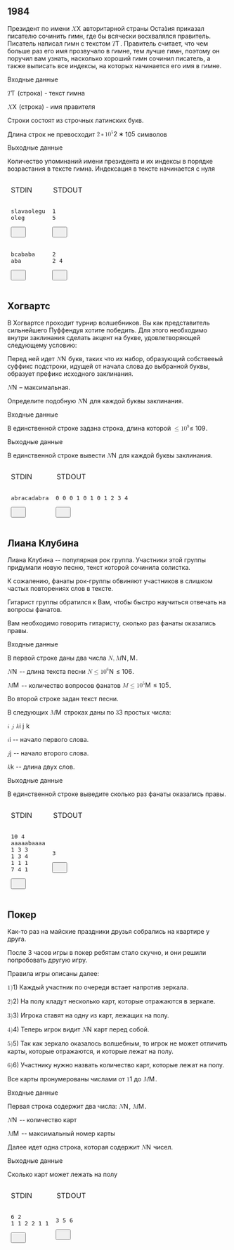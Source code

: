 <div class="task-content"><h2>1984</h2><div class="task-text-block"><p>Президент по имени <span class="math math-inline"><span class="katex"><span class="katex-mathml"><math xmlns="http://www.w3.org/1998/Math/MathML"><semantics><mrow><mi>X</mi></mrow><annotation encoding="application/x-tex">X</annotation></semantics></math></span><span class="katex-html" aria-hidden="true"><span class="base"><span class="strut" style="height: 0.6833em;"></span><span class="mord mathnormal" style="margin-right: 0.07847em;">X</span></span></span></span></span> авторитарной страны Оста́зия приказал писателю сочинить гимн, где бы всячески восхвалялся правитель. Писатель написал гимн с текстом <span class="math math-inline"><span class="katex"><span class="katex-mathml"><math xmlns="http://www.w3.org/1998/Math/MathML"><semantics><mrow><mi>T</mi></mrow><annotation encoding="application/x-tex">T</annotation></semantics></math></span><span class="katex-html" aria-hidden="true"><span class="base"><span class="strut" style="height: 0.6833em;"></span><span class="mord mathnormal" style="margin-right: 0.13889em;">T</span></span></span></span></span>. Правитель считает, что чем больше раз его имя прозвучало в гимне, тем лучше гимн, поэтому он поручил вам узнать, насколько хороший гимн сочинил писатель, а также выписать все индексы, на которых начинается его имя в гимне.</p></div><div class="task-text-block"><p class="task-category-header">Входные данные</p><p><span class="math math-inline"><span class="katex"><span class="katex-mathml"><math xmlns="http://www.w3.org/1998/Math/MathML"><semantics><mrow><mi>T</mi></mrow><annotation encoding="application/x-tex">T</annotation></semantics></math></span><span class="katex-html" aria-hidden="true"><span class="base"><span class="strut" style="height: 0.6833em;"></span><span class="mord mathnormal" style="margin-right: 0.13889em;">T</span></span></span></span></span> (строка) - текст гимна</p>
<p><span class="math math-inline"><span class="katex"><span class="katex-mathml"><math xmlns="http://www.w3.org/1998/Math/MathML"><semantics><mrow><mi>X</mi></mrow><annotation encoding="application/x-tex">X</annotation></semantics></math></span><span class="katex-html" aria-hidden="true"><span class="base"><span class="strut" style="height: 0.6833em;"></span><span class="mord mathnormal" style="margin-right: 0.07847em;">X</span></span></span></span></span> (строка) - имя правителя</p>
<p>Строки состоят из строчных латинских букв.</p>
<p>Длина строк не превосходит <span class="math math-inline"><span class="katex"><span class="katex-mathml"><math xmlns="http://www.w3.org/1998/Math/MathML"><semantics><mrow><mn>2</mn><mo>∗</mo><mn>1</mn><msup><mn>0</mn><mn>5</mn></msup></mrow><annotation encoding="application/x-tex">2*10^5</annotation></semantics></math></span><span class="katex-html" aria-hidden="true"><span class="base"><span class="strut" style="height: 0.6444em;"></span><span class="mord">2</span><span class="mspace" style="margin-right: 0.2222em;"></span><span class="mbin">∗</span><span class="mspace" style="margin-right: 0.2222em;"></span></span><span class="base"><span class="strut" style="height: 0.8141em;"></span><span class="mord">1</span><span class="mord"><span class="mord">0</span><span class="msupsub"><span class="vlist-t"><span class="vlist-r"><span class="vlist" style="height: 0.8141em;"><span style="top: -3.063em; margin-right: 0.05em;"><span class="pstrut" style="height: 2.7em;"></span><span class="sizing reset-size6 size3 mtight"><span class="mord mtight">5</span></span></span></span></span></span></span></span></span></span></span></span> символов</p></div><div class="task-text-block"><p class="task-category-header">Выходные данные</p><p>Количество упоминаний имени президента и их индексы в порядке возрастания в тексте гимна. Индексация в тексте начинается с нуля</p></div><div class="task-text-block"><table cellspacing="0" style="border-collapse: separate; border-spacing: 0px 12px;"><tbody><tr class="subtask-header"><td>STDIN</td><td style="padding-left: 10px;">STDOUT</td></tr><tr class="samples-item"><td class="sample-cell-scrollable"><div><pre>slavaolegu
oleg</pre><button class="samples-copy-button"><svg width="18" height="18" viewBox="0 0 18 18" fill="none" xmlns="http://www.w3.org/2000/svg"><path fill-rule="evenodd" clip-rule="evenodd" d="M2.6998 12.5998L2.80476 12.5937C3.21794 12.5458 3.54576 12.2179 3.59375 11.8048L3.5998 11.6998V3.5998H11.6998L11.8048 3.59375C12.2524 3.54176 12.5998 3.16136 12.5998 2.6998C12.5998 2.23825 12.2524 1.85785 11.8048 1.80586L11.6998 1.7998H2.6998L2.59485 1.80586C2.18167 1.85385 1.85385 2.18167 1.80586 2.59485L1.7998 2.6998V11.6998L1.80586 11.8048C1.85385 12.2179 2.18167 12.5458 2.59485 12.5937L2.6998 12.5998ZM15.2998 16.1998L15.4048 16.1937C15.8179 16.1458 16.1458 15.8179 16.1937 15.4048L16.1998 15.2998V6.2998L16.1937 6.19485C16.1498 5.8161 15.8706 5.50908 15.5062 5.42357L15.4048 5.40586L15.2998 5.3998H6.2998L6.19485 5.40586C5.78167 5.45385 5.45385 5.78167 5.40586 6.19485L5.3998 6.2998V15.2998L5.40586 15.4048C5.44985 15.7835 5.72898 16.0905 6.09344 16.176L6.19485 16.1937L6.2998 16.1998H15.2998ZM7.1998 7.1998V14.3998H14.3998V7.1998H7.1998Z"></path></svg></button></div></td><td class="sample-cell-scrollable"><div><pre>1
5</pre><button class="samples-copy-button"><svg width="18" height="18" viewBox="0 0 18 18" fill="none" xmlns="http://www.w3.org/2000/svg"><path fill-rule="evenodd" clip-rule="evenodd" d="M2.6998 12.5998L2.80476 12.5937C3.21794 12.5458 3.54576 12.2179 3.59375 11.8048L3.5998 11.6998V3.5998H11.6998L11.8048 3.59375C12.2524 3.54176 12.5998 3.16136 12.5998 2.6998C12.5998 2.23825 12.2524 1.85785 11.8048 1.80586L11.6998 1.7998H2.6998L2.59485 1.80586C2.18167 1.85385 1.85385 2.18167 1.80586 2.59485L1.7998 2.6998V11.6998L1.80586 11.8048C1.85385 12.2179 2.18167 12.5458 2.59485 12.5937L2.6998 12.5998ZM15.2998 16.1998L15.4048 16.1937C15.8179 16.1458 16.1458 15.8179 16.1937 15.4048L16.1998 15.2998V6.2998L16.1937 6.19485C16.1498 5.8161 15.8706 5.50908 15.5062 5.42357L15.4048 5.40586L15.2998 5.3998H6.2998L6.19485 5.40586C5.78167 5.45385 5.45385 5.78167 5.40586 6.19485L5.3998 6.2998V15.2998L5.40586 15.4048C5.44985 15.7835 5.72898 16.0905 6.09344 16.176L6.19485 16.1937L6.2998 16.1998H15.2998ZM7.1998 7.1998V14.3998H14.3998V7.1998H7.1998Z"></path></svg></button></div></td></tr><tr class="samples-item"><td class="sample-cell-scrollable"><div><pre>bcababa
aba</pre><button class="samples-copy-button"><svg width="18" height="18" viewBox="0 0 18 18" fill="none" xmlns="http://www.w3.org/2000/svg"><path fill-rule="evenodd" clip-rule="evenodd" d="M2.6998 12.5998L2.80476 12.5937C3.21794 12.5458 3.54576 12.2179 3.59375 11.8048L3.5998 11.6998V3.5998H11.6998L11.8048 3.59375C12.2524 3.54176 12.5998 3.16136 12.5998 2.6998C12.5998 2.23825 12.2524 1.85785 11.8048 1.80586L11.6998 1.7998H2.6998L2.59485 1.80586C2.18167 1.85385 1.85385 2.18167 1.80586 2.59485L1.7998 2.6998V11.6998L1.80586 11.8048C1.85385 12.2179 2.18167 12.5458 2.59485 12.5937L2.6998 12.5998ZM15.2998 16.1998L15.4048 16.1937C15.8179 16.1458 16.1458 15.8179 16.1937 15.4048L16.1998 15.2998V6.2998L16.1937 6.19485C16.1498 5.8161 15.8706 5.50908 15.5062 5.42357L15.4048 5.40586L15.2998 5.3998H6.2998L6.19485 5.40586C5.78167 5.45385 5.45385 5.78167 5.40586 6.19485L5.3998 6.2998V15.2998L5.40586 15.4048C5.44985 15.7835 5.72898 16.0905 6.09344 16.176L6.19485 16.1937L6.2998 16.1998H15.2998ZM7.1998 7.1998V14.3998H14.3998V7.1998H7.1998Z"></path></svg></button></div></td><td class="sample-cell-scrollable"><div><pre>2
2 4</pre><button class="samples-copy-button"><svg width="18" height="18" viewBox="0 0 18 18" fill="none" xmlns="http://www.w3.org/2000/svg"><path fill-rule="evenodd" clip-rule="evenodd" d="M2.6998 12.5998L2.80476 12.5937C3.21794 12.5458 3.54576 12.2179 3.59375 11.8048L3.5998 11.6998V3.5998H11.6998L11.8048 3.59375C12.2524 3.54176 12.5998 3.16136 12.5998 2.6998C12.5998 2.23825 12.2524 1.85785 11.8048 1.80586L11.6998 1.7998H2.6998L2.59485 1.80586C2.18167 1.85385 1.85385 2.18167 1.80586 2.59485L1.7998 2.6998V11.6998L1.80586 11.8048C1.85385 12.2179 2.18167 12.5458 2.59485 12.5937L2.6998 12.5998ZM15.2998 16.1998L15.4048 16.1937C15.8179 16.1458 16.1458 15.8179 16.1937 15.4048L16.1998 15.2998V6.2998L16.1937 6.19485C16.1498 5.8161 15.8706 5.50908 15.5062 5.42357L15.4048 5.40586L15.2998 5.3998H6.2998L6.19485 5.40586C5.78167 5.45385 5.45385 5.78167 5.40586 6.19485L5.3998 6.2998V15.2998L5.40586 15.4048C5.44985 15.7835 5.72898 16.0905 6.09344 16.176L6.19485 16.1937L6.2998 16.1998H15.2998ZM7.1998 7.1998V14.3998H14.3998V7.1998H7.1998Z"></path></svg></button></div></td></tr></tbody></table></div><div class="contest-submit-blocker">

<div class="task-content"><h2>Хогвартс</h2><div class="task-text-block"><p>В Хогвартсе проходит турнир волшебников. Вы как представитель сильнейшего Пуффендуя хотите победить. Для этого необходимо внутри заклинания сделать акцент на букве, удовлетворяющей следующему условию:</p>
<p>Перед ней идет  <span class="math math-inline"><span class="katex"><span class="katex-mathml"><math xmlns="http://www.w3.org/1998/Math/MathML"><semantics><mrow><mi>N</mi></mrow><annotation encoding="application/x-tex">N</annotation></semantics></math></span><span class="katex-html" aria-hidden="true"><span class="base"><span class="strut" style="height: 0.6833em;"></span><span class="mord mathnormal" style="margin-right: 0.10903em;">N</span></span></span></span></span> букв, таких что их набор, образующий собствееый суффикс подстроки, идущей от начала слова до выбранной буквы, образует префикс исходного заклинания.</p>
<p><span class="math math-inline"><span class="katex"><span class="katex-mathml"><math xmlns="http://www.w3.org/1998/Math/MathML"><semantics><mrow><mi>N</mi></mrow><annotation encoding="application/x-tex">N</annotation></semantics></math></span><span class="katex-html" aria-hidden="true"><span class="base"><span class="strut" style="height: 0.6833em;"></span><span class="mord mathnormal" style="margin-right: 0.10903em;">N</span></span></span></span></span> – максимальная.</p>
<p>Определите подобную <span class="math math-inline"><span class="katex"><span class="katex-mathml"><math xmlns="http://www.w3.org/1998/Math/MathML"><semantics><mrow><mi>N</mi></mrow><annotation encoding="application/x-tex">N</annotation></semantics></math></span><span class="katex-html" aria-hidden="true"><span class="base"><span class="strut" style="height: 0.6833em;"></span><span class="mord mathnormal" style="margin-right: 0.10903em;">N</span></span></span></span></span> для каждой буквы заклинания.</p></div><div class="task-text-block"><p class="task-category-header">Входные данные</p><p>В единственной строке задана строка, длина которой <span class="math math-inline"><span class="katex"><span class="katex-mathml"><math xmlns="http://www.w3.org/1998/Math/MathML"><semantics><mrow><mo>≤</mo><mn>1</mn><msup><mn>0</mn><mn>9</mn></msup></mrow><annotation encoding="application/x-tex">\le 10^9</annotation></semantics></math></span><span class="katex-html" aria-hidden="true"><span class="base"><span class="strut" style="height: 0.7719em; vertical-align: -0.136em;"></span><span class="mrel">≤</span><span class="mspace" style="margin-right: 0.2778em;"></span></span><span class="base"><span class="strut" style="height: 0.8141em;"></span><span class="mord">1</span><span class="mord"><span class="mord">0</span><span class="msupsub"><span class="vlist-t"><span class="vlist-r"><span class="vlist" style="height: 0.8141em;"><span style="top: -3.063em; margin-right: 0.05em;"><span class="pstrut" style="height: 2.7em;"></span><span class="sizing reset-size6 size3 mtight"><span class="mord mtight">9</span></span></span></span></span></span></span></span></span></span></span></span>.</p></div><div class="task-text-block"><p class="task-category-header">Выходные данные</p><p>В единственной строке вывести <span class="math math-inline"><span class="katex"><span class="katex-mathml"><math xmlns="http://www.w3.org/1998/Math/MathML"><semantics><mrow><mi>N</mi></mrow><annotation encoding="application/x-tex">N</annotation></semantics></math></span><span class="katex-html" aria-hidden="true"><span class="base"><span class="strut" style="height: 0.6833em;"></span><span class="mord mathnormal" style="margin-right: 0.10903em;">N</span></span></span></span></span> для каждой буквы заклинания.</p></div><div class="task-text-block"><table cellspacing="0" style="border-collapse: separate; border-spacing: 0px 12px;"><tbody><tr class="subtask-header"><td>STDIN</td><td style="padding-left: 10px;">STDOUT</td></tr><tr class="samples-item"><td class="sample-cell-scrollable"><div><pre>abracadabra</pre><button class="samples-copy-button"><svg width="18" height="18" viewBox="0 0 18 18" fill="none" xmlns="http://www.w3.org/2000/svg"><path fill-rule="evenodd" clip-rule="evenodd" d="M2.6998 12.5998L2.80476 12.5937C3.21794 12.5458 3.54576 12.2179 3.59375 11.8048L3.5998 11.6998V3.5998H11.6998L11.8048 3.59375C12.2524 3.54176 12.5998 3.16136 12.5998 2.6998C12.5998 2.23825 12.2524 1.85785 11.8048 1.80586L11.6998 1.7998H2.6998L2.59485 1.80586C2.18167 1.85385 1.85385 2.18167 1.80586 2.59485L1.7998 2.6998V11.6998L1.80586 11.8048C1.85385 12.2179 2.18167 12.5458 2.59485 12.5937L2.6998 12.5998ZM15.2998 16.1998L15.4048 16.1937C15.8179 16.1458 16.1458 15.8179 16.1937 15.4048L16.1998 15.2998V6.2998L16.1937 6.19485C16.1498 5.8161 15.8706 5.50908 15.5062 5.42357L15.4048 5.40586L15.2998 5.3998H6.2998L6.19485 5.40586C5.78167 5.45385 5.45385 5.78167 5.40586 6.19485L5.3998 6.2998V15.2998L5.40586 15.4048C5.44985 15.7835 5.72898 16.0905 6.09344 16.176L6.19485 16.1937L6.2998 16.1998H15.2998ZM7.1998 7.1998V14.3998H14.3998V7.1998H7.1998Z"></path></svg></button></div></td><td class="sample-cell-scrollable"><div><pre>0 0 0 1 0 1 0 1 2 3 4</pre><button class="samples-copy-button"><svg width="18" height="18" viewBox="0 0 18 18" fill="none" xmlns="http://www.w3.org/2000/svg"><path fill-rule="evenodd" clip-rule="evenodd" d="M2.6998 12.5998L2.80476 12.5937C3.21794 12.5458 3.54576 12.2179 3.59375 11.8048L3.5998 11.6998V3.5998H11.6998L11.8048 3.59375C12.2524 3.54176 12.5998 3.16136 12.5998 2.6998C12.5998 2.23825 12.2524 1.85785 11.8048 1.80586L11.6998 1.7998H2.6998L2.59485 1.80586C2.18167 1.85385 1.85385 2.18167 1.80586 2.59485L1.7998 2.6998V11.6998L1.80586 11.8048C1.85385 12.2179 2.18167 12.5458 2.59485 12.5937L2.6998 12.5998ZM15.2998 16.1998L15.4048 16.1937C15.8179 16.1458 16.1458 15.8179 16.1937 15.4048L16.1998 15.2998V6.2998L16.1937 6.19485C16.1498 5.8161 15.8706 5.50908 15.5062 5.42357L15.4048 5.40586L15.2998 5.3998H6.2998L6.19485 5.40586C5.78167 5.45385 5.45385 5.78167 5.40586 6.19485L5.3998 6.2998V15.2998L5.40586 15.4048C5.44985 15.7835 5.72898 16.0905 6.09344 16.176L6.19485 16.1937L6.2998 16.1998H15.2998ZM7.1998 7.1998V14.3998H14.3998V7.1998H7.1998Z"></path></svg></button></div></td></tr></tbody></table></div><div class="contest-submit-blocker">

<div class="task-content"><h2>Лиана Клубина</h2><div class="task-text-block"><p>Лиана Клубина -- популярная рок группа. Участники этой группы придумали новую песню, текст которой сочинила солистка.</p>
<p>К сожалению, фанаты рок-группы обвиняют участников в слишком частых повторениях слов в тексте.</p>
<p>Гитарист группы обратился к Вам,
чтобы быстро научиться отвечать на вопросы фанатов.</p>
<p>Вам необходимо говорить гитаристу, сколько раз фанаты оказались правы.</p></div><div class="task-text-block"><p class="task-category-header">Входные данные</p><p>В первой строке даны два числа <span class="math math-inline"><span class="katex"><span class="katex-mathml"><math xmlns="http://www.w3.org/1998/Math/MathML"><semantics><mrow><mi>N</mi><mo separator="true">,</mo><mi>M</mi></mrow><annotation encoding="application/x-tex">N, M</annotation></semantics></math></span><span class="katex-html" aria-hidden="true"><span class="base"><span class="strut" style="height: 0.8778em; vertical-align: -0.1944em;"></span><span class="mord mathnormal" style="margin-right: 0.10903em;">N</span><span class="mpunct">,</span><span class="mspace" style="margin-right: 0.1667em;"></span><span class="mord mathnormal" style="margin-right: 0.10903em;">M</span></span></span></span></span>.</p>
<p><span class="math math-inline"><span class="katex"><span class="katex-mathml"><math xmlns="http://www.w3.org/1998/Math/MathML"><semantics><mrow><mi>N</mi></mrow><annotation encoding="application/x-tex">N</annotation></semantics></math></span><span class="katex-html" aria-hidden="true"><span class="base"><span class="strut" style="height: 0.6833em;"></span><span class="mord mathnormal" style="margin-right: 0.10903em;">N</span></span></span></span></span> -- длина текста песни <span class="math math-inline"><span class="katex"><span class="katex-mathml"><math xmlns="http://www.w3.org/1998/Math/MathML"><semantics><mrow><mi>N</mi><mo>≤</mo><mn>1</mn><msup><mn>0</mn><mn>6</mn></msup></mrow><annotation encoding="application/x-tex">N \le 10^6</annotation></semantics></math></span><span class="katex-html" aria-hidden="true"><span class="base"><span class="strut" style="height: 0.8193em; vertical-align: -0.136em;"></span><span class="mord mathnormal" style="margin-right: 0.10903em;">N</span><span class="mspace" style="margin-right: 0.2778em;"></span><span class="mrel">≤</span><span class="mspace" style="margin-right: 0.2778em;"></span></span><span class="base"><span class="strut" style="height: 0.8141em;"></span><span class="mord">1</span><span class="mord"><span class="mord">0</span><span class="msupsub"><span class="vlist-t"><span class="vlist-r"><span class="vlist" style="height: 0.8141em;"><span style="top: -3.063em; margin-right: 0.05em;"><span class="pstrut" style="height: 2.7em;"></span><span class="sizing reset-size6 size3 mtight"><span class="mord mtight">6</span></span></span></span></span></span></span></span></span></span></span></span>.</p>
<p><span class="math math-inline"><span class="katex"><span class="katex-mathml"><math xmlns="http://www.w3.org/1998/Math/MathML"><semantics><mrow><mi>M</mi></mrow><annotation encoding="application/x-tex">M</annotation></semantics></math></span><span class="katex-html" aria-hidden="true"><span class="base"><span class="strut" style="height: 0.6833em;"></span><span class="mord mathnormal" style="margin-right: 0.10903em;">M</span></span></span></span></span> -- количество вопросов фанатов <span class="math math-inline"><span class="katex"><span class="katex-mathml"><math xmlns="http://www.w3.org/1998/Math/MathML"><semantics><mrow><mi>M</mi><mo>≤</mo><mn>1</mn><msup><mn>0</mn><mn>5</mn></msup></mrow><annotation encoding="application/x-tex">M \le 10^5</annotation></semantics></math></span><span class="katex-html" aria-hidden="true"><span class="base"><span class="strut" style="height: 0.8193em; vertical-align: -0.136em;"></span><span class="mord mathnormal" style="margin-right: 0.10903em;">M</span><span class="mspace" style="margin-right: 0.2778em;"></span><span class="mrel">≤</span><span class="mspace" style="margin-right: 0.2778em;"></span></span><span class="base"><span class="strut" style="height: 0.8141em;"></span><span class="mord">1</span><span class="mord"><span class="mord">0</span><span class="msupsub"><span class="vlist-t"><span class="vlist-r"><span class="vlist" style="height: 0.8141em;"><span style="top: -3.063em; margin-right: 0.05em;"><span class="pstrut" style="height: 2.7em;"></span><span class="sizing reset-size6 size3 mtight"><span class="mord mtight">5</span></span></span></span></span></span></span></span></span></span></span></span>.</p>
<p>Во второй строке задан текст песни.</p>
<p>В следующих <span class="math math-inline"><span class="katex"><span class="katex-mathml"><math xmlns="http://www.w3.org/1998/Math/MathML"><semantics><mrow><mi>M</mi></mrow><annotation encoding="application/x-tex">M</annotation></semantics></math></span><span class="katex-html" aria-hidden="true"><span class="base"><span class="strut" style="height: 0.6833em;"></span><span class="mord mathnormal" style="margin-right: 0.10903em;">M</span></span></span></span></span> строках даны по <span class="math math-inline"><span class="katex"><span class="katex-mathml"><math xmlns="http://www.w3.org/1998/Math/MathML"><semantics><mrow><mn>3</mn></mrow><annotation encoding="application/x-tex">3</annotation></semantics></math></span><span class="katex-html" aria-hidden="true"><span class="base"><span class="strut" style="height: 0.6444em;"></span><span class="mord">3</span></span></span></span></span> простых числа:</p>
<p><span class="math math-inline"><span class="katex"><span class="katex-mathml"><math xmlns="http://www.w3.org/1998/Math/MathML"><semantics><mrow><mi>i</mi><mtext>&nbsp;</mtext><mi>j</mi><mtext>&nbsp;</mtext><mi>k</mi></mrow><annotation encoding="application/x-tex">i \ j \ k</annotation></semantics></math></span><span class="katex-html" aria-hidden="true"><span class="base"><span class="strut" style="height: 0.8889em; vertical-align: -0.1944em;"></span><span class="mord mathnormal">i</span><span class="mspace">&nbsp;</span><span class="mord mathnormal" style="margin-right: 0.05724em;">j</span><span class="mspace">&nbsp;</span><span class="mord mathnormal" style="margin-right: 0.03148em;">k</span></span></span></span></span></p>
<p><span class="math math-inline"><span class="katex"><span class="katex-mathml"><math xmlns="http://www.w3.org/1998/Math/MathML"><semantics><mrow><mi>i</mi></mrow><annotation encoding="application/x-tex">i</annotation></semantics></math></span><span class="katex-html" aria-hidden="true"><span class="base"><span class="strut" style="height: 0.6595em;"></span><span class="mord mathnormal">i</span></span></span></span></span> -- начало первого слова.</p>
<p><span class="math math-inline"><span class="katex"><span class="katex-mathml"><math xmlns="http://www.w3.org/1998/Math/MathML"><semantics><mrow><mi>j</mi></mrow><annotation encoding="application/x-tex">j</annotation></semantics></math></span><span class="katex-html" aria-hidden="true"><span class="base"><span class="strut" style="height: 0.854em; vertical-align: -0.1944em;"></span><span class="mord mathnormal" style="margin-right: 0.05724em;">j</span></span></span></span></span> -- начало второго слова.</p>
<p><span class="math math-inline"><span class="katex"><span class="katex-mathml"><math xmlns="http://www.w3.org/1998/Math/MathML"><semantics><mrow><mi>k</mi></mrow><annotation encoding="application/x-tex">k</annotation></semantics></math></span><span class="katex-html" aria-hidden="true"><span class="base"><span class="strut" style="height: 0.6944em;"></span><span class="mord mathnormal" style="margin-right: 0.03148em;">k</span></span></span></span></span> -- длина двух слов.</p></div><div class="task-text-block"><p class="task-category-header">Выходные данные</p><p>В единственной строке выведите сколько раз фанаты оказались правы.</p></div><div class="task-text-block"><table cellspacing="0" style="border-collapse: separate; border-spacing: 0px 12px;"><tbody><tr class="subtask-header"><td>STDIN</td><td style="padding-left: 10px;">STDOUT</td></tr><tr class="samples-item"><td class="sample-cell-scrollable"><div><pre>10 4
aaaaabaaaa
1 3 3
1 3 4
1 1 1
7 4 1</pre><button class="samples-copy-button"><svg width="18" height="18" viewBox="0 0 18 18" fill="none" xmlns="http://www.w3.org/2000/svg"><path fill-rule="evenodd" clip-rule="evenodd" d="M2.6998 12.5998L2.80476 12.5937C3.21794 12.5458 3.54576 12.2179 3.59375 11.8048L3.5998 11.6998V3.5998H11.6998L11.8048 3.59375C12.2524 3.54176 12.5998 3.16136 12.5998 2.6998C12.5998 2.23825 12.2524 1.85785 11.8048 1.80586L11.6998 1.7998H2.6998L2.59485 1.80586C2.18167 1.85385 1.85385 2.18167 1.80586 2.59485L1.7998 2.6998V11.6998L1.80586 11.8048C1.85385 12.2179 2.18167 12.5458 2.59485 12.5937L2.6998 12.5998ZM15.2998 16.1998L15.4048 16.1937C15.8179 16.1458 16.1458 15.8179 16.1937 15.4048L16.1998 15.2998V6.2998L16.1937 6.19485C16.1498 5.8161 15.8706 5.50908 15.5062 5.42357L15.4048 5.40586L15.2998 5.3998H6.2998L6.19485 5.40586C5.78167 5.45385 5.45385 5.78167 5.40586 6.19485L5.3998 6.2998V15.2998L5.40586 15.4048C5.44985 15.7835 5.72898 16.0905 6.09344 16.176L6.19485 16.1937L6.2998 16.1998H15.2998ZM7.1998 7.1998V14.3998H14.3998V7.1998H7.1998Z"></path></svg></button></div></td><td class="sample-cell-scrollable"><div><pre>3</pre><button class="samples-copy-button"><svg width="18" height="18" viewBox="0 0 18 18" fill="none" xmlns="http://www.w3.org/2000/svg"><path fill-rule="evenodd" clip-rule="evenodd" d="M2.6998 12.5998L2.80476 12.5937C3.21794 12.5458 3.54576 12.2179 3.59375 11.8048L3.5998 11.6998V3.5998H11.6998L11.8048 3.59375C12.2524 3.54176 12.5998 3.16136 12.5998 2.6998C12.5998 2.23825 12.2524 1.85785 11.8048 1.80586L11.6998 1.7998H2.6998L2.59485 1.80586C2.18167 1.85385 1.85385 2.18167 1.80586 2.59485L1.7998 2.6998V11.6998L1.80586 11.8048C1.85385 12.2179 2.18167 12.5458 2.59485 12.5937L2.6998 12.5998ZM15.2998 16.1998L15.4048 16.1937C15.8179 16.1458 16.1458 15.8179 16.1937 15.4048L16.1998 15.2998V6.2998L16.1937 6.19485C16.1498 5.8161 15.8706 5.50908 15.5062 5.42357L15.4048 5.40586L15.2998 5.3998H6.2998L6.19485 5.40586C5.78167 5.45385 5.45385 5.78167 5.40586 6.19485L5.3998 6.2998V15.2998L5.40586 15.4048C5.44985 15.7835 5.72898 16.0905 6.09344 16.176L6.19485 16.1937L6.2998 16.1998H15.2998ZM7.1998 7.1998V14.3998H14.3998V7.1998H7.1998Z"></path></svg></button></div></td></tr></tbody></table></div><div class="contest-submit-blocker">

<div class="task-content"><h2>Покер</h2><div class="task-text-block"><p>Как-то раз на майские праздники друзья собрались на квартире у друга.</p>
<p>После 3 часов игры в покер ребятам стало скучно, и они решили попробовать другую игру.</p>
<p>Правила игры описаны далее:</p>
<p><span class="math math-inline"><span class="katex"><span class="katex-mathml"><math xmlns="http://www.w3.org/1998/Math/MathML"><semantics><mrow><mn>1</mn><mo stretchy="false">)</mo></mrow><annotation encoding="application/x-tex">1)</annotation></semantics></math></span><span class="katex-html" aria-hidden="true"><span class="base"><span class="strut" style="height: 1em; vertical-align: -0.25em;"></span><span class="mord">1</span><span class="mclose">)</span></span></span></span></span> Каждый участник по очереди встает напротив зеркала.</p>
<p><span class="math math-inline"><span class="katex"><span class="katex-mathml"><math xmlns="http://www.w3.org/1998/Math/MathML"><semantics><mrow><mn>2</mn><mo stretchy="false">)</mo></mrow><annotation encoding="application/x-tex"> 2)</annotation></semantics></math></span><span class="katex-html" aria-hidden="true"><span class="base"><span class="strut" style="height: 1em; vertical-align: -0.25em;"></span><span class="mord">2</span><span class="mclose">)</span></span></span></span></span> На полу кладут несколько карт, которые отражаются в зеркале.</p>
<p><span class="math math-inline"><span class="katex"><span class="katex-mathml"><math xmlns="http://www.w3.org/1998/Math/MathML"><semantics><mrow><mn>3</mn><mo stretchy="false">)</mo></mrow><annotation encoding="application/x-tex">3)</annotation></semantics></math></span><span class="katex-html" aria-hidden="true"><span class="base"><span class="strut" style="height: 1em; vertical-align: -0.25em;"></span><span class="mord">3</span><span class="mclose">)</span></span></span></span></span> Игрока ставят на одну из карт, лежащих на полу.</p>
<p><span class="math math-inline"><span class="katex"><span class="katex-mathml"><math xmlns="http://www.w3.org/1998/Math/MathML"><semantics><mrow><mn>4</mn><mo stretchy="false">)</mo></mrow><annotation encoding="application/x-tex">4)</annotation></semantics></math></span><span class="katex-html" aria-hidden="true"><span class="base"><span class="strut" style="height: 1em; vertical-align: -0.25em;"></span><span class="mord">4</span><span class="mclose">)</span></span></span></span></span> Теперь игрок видит <span class="math math-inline"><span class="katex"><span class="katex-mathml"><math xmlns="http://www.w3.org/1998/Math/MathML"><semantics><mrow><mi>N</mi></mrow><annotation encoding="application/x-tex">N</annotation></semantics></math></span><span class="katex-html" aria-hidden="true"><span class="base"><span class="strut" style="height: 0.6833em;"></span><span class="mord mathnormal" style="margin-right: 0.10903em;">N</span></span></span></span></span> карт перед собой.</p>
<p><span class="math math-inline"><span class="katex"><span class="katex-mathml"><math xmlns="http://www.w3.org/1998/Math/MathML"><semantics><mrow><mn>5</mn><mo stretchy="false">)</mo></mrow><annotation encoding="application/x-tex">5)</annotation></semantics></math></span><span class="katex-html" aria-hidden="true"><span class="base"><span class="strut" style="height: 1em; vertical-align: -0.25em;"></span><span class="mord">5</span><span class="mclose">)</span></span></span></span></span> Так как зеркало оказалось волшебным, то игрок не может отличить карты, которые отражаются, и которые лежат на полу.</p>
<p><span class="math math-inline"><span class="katex"><span class="katex-mathml"><math xmlns="http://www.w3.org/1998/Math/MathML"><semantics><mrow><mn>6</mn><mo stretchy="false">)</mo></mrow><annotation encoding="application/x-tex">6)</annotation></semantics></math></span><span class="katex-html" aria-hidden="true"><span class="base"><span class="strut" style="height: 1em; vertical-align: -0.25em;"></span><span class="mord">6</span><span class="mclose">)</span></span></span></span></span> Участнику нужно назвать количество карт, которые лежат на полу.</p>
<p>Все карты пронумерованы числами от <span class="math math-inline"><span class="katex"><span class="katex-mathml"><math xmlns="http://www.w3.org/1998/Math/MathML"><semantics><mrow><mn>1</mn></mrow><annotation encoding="application/x-tex">1</annotation></semantics></math></span><span class="katex-html" aria-hidden="true"><span class="base"><span class="strut" style="height: 0.6444em;"></span><span class="mord">1</span></span></span></span></span> до <span class="math math-inline"><span class="katex"><span class="katex-mathml"><math xmlns="http://www.w3.org/1998/Math/MathML"><semantics><mrow><mi>M</mi></mrow><annotation encoding="application/x-tex">M</annotation></semantics></math></span><span class="katex-html" aria-hidden="true"><span class="base"><span class="strut" style="height: 0.6833em;"></span><span class="mord mathnormal" style="margin-right: 0.10903em;">M</span></span></span></span></span>.</p></div><div class="task-text-block"><p class="task-category-header">Входные данные</p><p>Первая строка содержит два числа: <span class="math math-inline"><span class="katex"><span class="katex-mathml"><math xmlns="http://www.w3.org/1998/Math/MathML"><semantics><mrow><mi>N</mi></mrow><annotation encoding="application/x-tex">N</annotation></semantics></math></span><span class="katex-html" aria-hidden="true"><span class="base"><span class="strut" style="height: 0.6833em;"></span><span class="mord mathnormal" style="margin-right: 0.10903em;">N</span></span></span></span></span>, <span class="math math-inline"><span class="katex"><span class="katex-mathml"><math xmlns="http://www.w3.org/1998/Math/MathML"><semantics><mrow><mi>M</mi></mrow><annotation encoding="application/x-tex">M</annotation></semantics></math></span><span class="katex-html" aria-hidden="true"><span class="base"><span class="strut" style="height: 0.6833em;"></span><span class="mord mathnormal" style="margin-right: 0.10903em;">M</span></span></span></span></span>.</p>
<p><span class="math math-inline"><span class="katex"><span class="katex-mathml"><math xmlns="http://www.w3.org/1998/Math/MathML"><semantics><mrow><mi>N</mi></mrow><annotation encoding="application/x-tex">N</annotation></semantics></math></span><span class="katex-html" aria-hidden="true"><span class="base"><span class="strut" style="height: 0.6833em;"></span><span class="mord mathnormal" style="margin-right: 0.10903em;">N</span></span></span></span></span> -- количество карт</p>
<p><span class="math math-inline"><span class="katex"><span class="katex-mathml"><math xmlns="http://www.w3.org/1998/Math/MathML"><semantics><mrow><mi>M</mi></mrow><annotation encoding="application/x-tex">M</annotation></semantics></math></span><span class="katex-html" aria-hidden="true"><span class="base"><span class="strut" style="height: 0.6833em;"></span><span class="mord mathnormal" style="margin-right: 0.10903em;">M</span></span></span></span></span> -- максимальный номер карты</p>
<p>Далее идет одна строка, которая содержит <span class="math math-inline"><span class="katex"><span class="katex-mathml"><math xmlns="http://www.w3.org/1998/Math/MathML"><semantics><mrow><mi>N</mi></mrow><annotation encoding="application/x-tex">N</annotation></semantics></math></span><span class="katex-html" aria-hidden="true"><span class="base"><span class="strut" style="height: 0.6833em;"></span><span class="mord mathnormal" style="margin-right: 0.10903em;">N</span></span></span></span></span> чисел.</p></div><div class="task-text-block"><p class="task-category-header">Выходные данные</p><p>Сколько карт может лежать на полу</p></div><div class="task-text-block"><table cellspacing="0" style="border-collapse: separate; border-spacing: 0px 12px;"><tbody><tr class="subtask-header"><td>STDIN</td><td style="padding-left: 10px;">STDOUT</td></tr><tr class="samples-item"><td class="sample-cell-scrollable"><div><pre>6 2
1 1 2 2 1 1</pre><button class="samples-copy-button"><svg width="18" height="18" viewBox="0 0 18 18" fill="none" xmlns="http://www.w3.org/2000/svg"><path fill-rule="evenodd" clip-rule="evenodd" d="M2.6998 12.5998L2.80476 12.5937C3.21794 12.5458 3.54576 12.2179 3.59375 11.8048L3.5998 11.6998V3.5998H11.6998L11.8048 3.59375C12.2524 3.54176 12.5998 3.16136 12.5998 2.6998C12.5998 2.23825 12.2524 1.85785 11.8048 1.80586L11.6998 1.7998H2.6998L2.59485 1.80586C2.18167 1.85385 1.85385 2.18167 1.80586 2.59485L1.7998 2.6998V11.6998L1.80586 11.8048C1.85385 12.2179 2.18167 12.5458 2.59485 12.5937L2.6998 12.5998ZM15.2998 16.1998L15.4048 16.1937C15.8179 16.1458 16.1458 15.8179 16.1937 15.4048L16.1998 15.2998V6.2998L16.1937 6.19485C16.1498 5.8161 15.8706 5.50908 15.5062 5.42357L15.4048 5.40586L15.2998 5.3998H6.2998L6.19485 5.40586C5.78167 5.45385 5.45385 5.78167 5.40586 6.19485L5.3998 6.2998V15.2998L5.40586 15.4048C5.44985 15.7835 5.72898 16.0905 6.09344 16.176L6.19485 16.1937L6.2998 16.1998H15.2998ZM7.1998 7.1998V14.3998H14.3998V7.1998H7.1998Z"></path></svg></button></div></td><td class="sample-cell-scrollable"><div><pre>3 5 6</pre><button class="samples-copy-button"><svg width="18" height="18" viewBox="0 0 18 18" fill="none" xmlns="http://www.w3.org/2000/svg"><path fill-rule="evenodd" clip-rule="evenodd" d="M2.6998 12.5998L2.80476 12.5937C3.21794 12.5458 3.54576 12.2179 3.59375 11.8048L3.5998 11.6998V3.5998H11.6998L11.8048 3.59375C12.2524 3.54176 12.5998 3.16136 12.5998 2.6998C12.5998 2.23825 12.2524 1.85785 11.8048 1.80586L11.6998 1.7998H2.6998L2.59485 1.80586C2.18167 1.85385 1.85385 2.18167 1.80586 2.59485L1.7998 2.6998V11.6998L1.80586 11.8048C1.85385 12.2179 2.18167 12.5458 2.59485 12.5937L2.6998 12.5998ZM15.2998 16.1998L15.4048 16.1937C15.8179 16.1458 16.1458 15.8179 16.1937 15.4048L16.1998 15.2998V6.2998L16.1937 6.19485C16.1498 5.8161 15.8706 5.50908 15.5062 5.42357L15.4048 5.40586L15.2998 5.3998H6.2998L6.19485 5.40586C5.78167 5.45385 5.45385 5.78167 5.40586 6.19485L5.3998 6.2998V15.2998L5.40586 15.4048C5.44985 15.7835 5.72898 16.0905 6.09344 16.176L6.19485 16.1937L6.2998 16.1998H15.2998ZM7.1998 7.1998V14.3998H14.3998V7.1998H7.1998Z"></path></svg></button></div></td></tr></tbody></table></div><div class="contest-submit-blocker">
